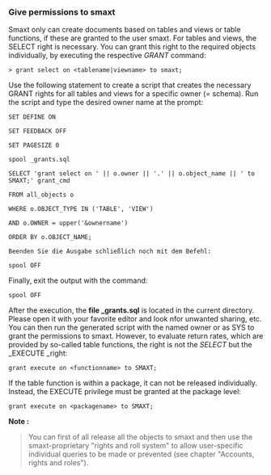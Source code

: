 ### Give permissions to smaxt

Smaxt only can create documents based on tables and views or table functions, if these are granted to the user smaxt. For tables and views, the SELECT right is necessary. You can grant this right to the required objects individually, by executing the respective _GRANT_ command:

`> grant select on <tablename|viewname> to smaxt;`

Use the following statement to create a script that creates the necessary GRANT rights for all tables and views for a specific owner \(= schema\). Run the script and type the desired owner name at the prompt:

`SET DEFINE ON`

`SET FEEDBACK OFF`

`SET PAGESIZE 0`

`spool _grants.sql`

`SELECT 'grant select on ' || o.owner || '.' || o.object_name || ' to SMAXT;' grant_cmd`

`FROM all_objects o`

`WHERE o.OBJECT_TYPE IN ('TABLE', 'VIEW')`

`AND o.OWNER = upper('&ownername')`

`ORDER BY o.OBJECT_NAME;`

`Beenden Sie die Ausgabe schließlich noch mit dem Befehl:`

`spool OFF`

Finally, exit the output with the command:

`spool OFF`

After the execution, the **file \_grants.sql** is located in the current directory. Please open it with your favorite editor and look nfor unwanted sharing, etc. You can then run the generated script with the named owner or as SYS to grant the permissions to smaxt. However, to evaluate return rates, which are provided by so-called table functions, the right is not the _SELECT_ but the _EXECUTE _right:

`grant execute on <functionname> to SMAXT;`

If the table function is within a package, it can not be released individually. Instead, the EXECUTE privilege must be granted at the package level:

`grant execute on <packagename> to SMAXT;`

**Note:**

> You can first of all release all the objects to smaxt and then use the smaxt-proprietary "rights and roll system" to allow user-specific individual queries to be made or prevented \(see chapter "Accounts, rights and roles"\).



